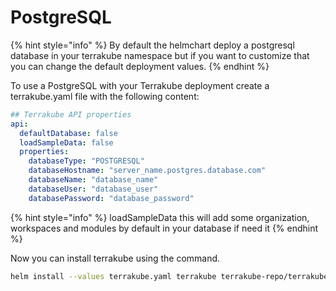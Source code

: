 # PostgreSQL

{% hint style="info" %}
By default the helmchart deploy a postgresql database in your terrakube namespace but if you want to customize that you can change the default deployment values.
{% endhint %}

To use a PostgreSQL with your Terrakube deployment create a terrakube.yaml file with the following content:

```yaml
## Terrakube API properties
api:
  defaultDatabase: false
  loadSampleData: false
  properties:
    databaseType: "POSTGRESQL"
    databaseHostname: "server_name.postgres.database.com"
    databaseName: "database_name"
    databaseUser: "database_user"
    databasePassword: "database_password"

```

{% hint style="info" %}
loadSampleData this will add some organization, workspaces and modules by default in your database if need it
{% endhint %}

Now you can install terrakube using the command.

```bash
helm install --values terrakube.yaml terrakube terrakube-repo/terrakube -n terrakube
```

